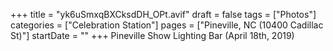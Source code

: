 +++
title = "yk6uSmxqBXCksdDH_OPt.avif"
draft = false
tags = ["Photos"]
categories = ["Celebration Station"]
pages = ["Pineville, NC (10400 Cadillac St)"]
startDate = ""
+++
Pineville Show Lighting Bar (April 18th, 2019)
